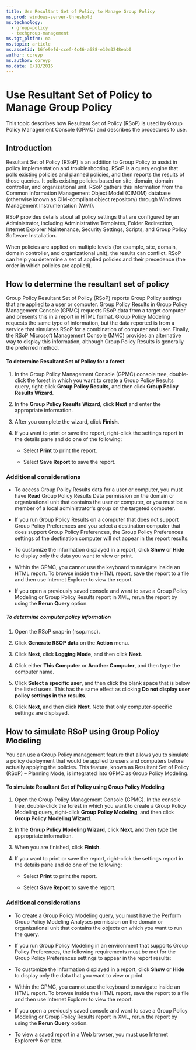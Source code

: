 ```yaml
---
title: Use Resultant Set of Policy to Manage Group Policy
ms.prod: windows-server-threshold
ms.technology: 
  - group-policy
  - techgroup-management
ms.tgt_pltfrm: na
ms.topic: article
ms.assetid: 16fe9efd-ccef-4c46-a688-e10e3248eab0
author: coreyp
ms.author: coreyp
ms.date: 8/18/2016
---
```

# Use Resultant Set of Policy to Manage Group Policy
This topic describes how Resultant Set of Policy (RSoP) is used by Group Policy Management Console (GPMC) and describes the procedures to use.

## Introduction
Resultant Set of Policy (RSoP) is an addition to Group Policy to assist in policy implementation and troubleshooting. RSoP is a query engine that polls existing policies and planned policies, and then reports the results of those queries. It polls existing policies based on site, domain, domain controller, and organizational unit. RSoP gathers this information from the Common Information Management Object Model (CIMOM) database (otherwise known as CIM-compliant object repository) through Windows Management Instrumentation (WMI).

RSoP provides details about all policy settings that are configured by an Administrator, including Administrative Templates, Folder Redirection, Internet Explorer Maintenance, Security Settings, Scripts, and Group Policy Software Installation.

When policies are applied on multiple levels (for example, site, domain, domain controller, and organizational unit), the results can conflict. RSoP can help you determine a set of applied policies and their precedence (the order in which policies are applied).

## How to determine the resultant set of policy
Group Policy Resultant Set of Policy (RSoP) reports Group Policy settings that are applied to a user or computer. Group Policy Results in Group Policy Management Console (GPMC) requests RSoP data from a target computer and presents this in a report in HTML format. Group Policy Modeling requests the same type of information, but the data reported is from a service that simulates RSoP for a combination of computer and user. Finally, the RSoP Microsoft Management Console (MMC) provides an alternative way to display this information, although Group Policy Results is generally the preferred method.

#### To determine Resultant Set of Policy for a forest

1.  In the Group Policy Management Console (GPMC) console tree, double-click the forest in which you want to create a Group Policy Results query, right-click **Group Policy Results**, and then click **Group Policy Results Wizard**.

2.  In the **Group Policy Results Wizard**, click **Next** and enter the appropriate information.

3.  After you complete the wizard, click **Finish**.

4.  If you want to print or save the report, right-click the settings report in the details pane and do one of the following:

    -   Select **Print** to print the report.

    -   Select **Save Report** to save the report.

### Additional considerations

-   To access Group Policy Results data for a user or computer, you must have **Read** Group Policy Results Data permission on the domain or organizational unit that contains the user or computer, or you must be a member of a local administrator's group on the targeted computer.

-   If you run Group Policy Results on a computer that does not support Group Policy Preferences and you select a destination computer that does support Group Policy Preferences, the Group Policy Preferences settings of the destination computer will not appear in the report results.

-   To customize the information displayed in a report, click **Show** or **Hide** to display only the data you want to view or print.

-   Within the GPMC, you cannot use the keyboard to navigate inside an HTML report. To browse inside the HTML report, save the report to a file and then use Internet Explorer to view the report.

-   If you open a previously saved console and want to save a Group Policy Modeling or Group Policy Results report in XML, rerun the report by using the **Rerun Query** option.

##### To determine computer policy information

1.  Open the RSoP snap-in (rsop.msc).

2.  Click **Generate RSOP data** on the **Action** menu.

3.  Click **Next**, click **Logging Mode**, and then click **Next**.

4.  Click either **This Computer** or **Another Computer**, and then type the computer name.

5.  Click **Select a specific user**, and then click the blank space that is below the listed users. This has the same effect as clicking **Do not display user policy settings in the results**.

6.  Click **Next**, and then click **Next**. Note that only computer-specific settings are displayed.

## How to simulate RSoP using Group Policy Modeling
You can use a Group Policy management feature that allows you to simulate a policy deployment that would be applied to users and computers before actually applying the policies. This feature, known as Resultant Set of Policy (RSoP) – Planning Mode, is integrated into GPMC as Group Policy Modeling.

#### To simulate Resultant Set of Policy using Group Policy Modeling

1.  Open the Group Policy Management Console (GPMC). In the console tree, double-click the forest in which you want to create a Group Policy Modeling query, right-click **Group Policy Modeling**, and then click **Group Policy Modeling Wizard**.

2.  In the **Group Policy Modeling Wizard**, click **Next**, and then type the appropriate information.

3.  When you are finished, click **Finish**.

4.  If you want to print or save the report, right-click the settings report in the details pane and do one of the following:

    -   Select **Print** to print the report.

    -   Select **Save Report** to save the report.

### Additional considerations

-   To create a Group Policy Modeling query, you must have the Perform Group Policy Modeling Analyses permission on the domain or organizational unit that contains the objects on which you want to run the query.

-   If you run Group Policy Modeling in an environment that supports Group Policy Preferences, the following requirements must be met for the Group Policy Preferences settings to appear in the report results:

-   To customize the information displayed in a report, click **Show** or **Hide** to display only the data that you want to view or print.

-   Within the GPMC, you cannot use the keyboard to navigate inside an HTML report. To browse inside the HTML report, save the report to a file and then use Internet Explorer to view the report.

-   If you open a previously saved console and want to save a Group Policy Modeling or Group Policy Results report in XML, rerun the report by using the **Rerun Query** option.

-   To view a saved report in a Web browser, you must use Internet Explorer® 6 or later.


